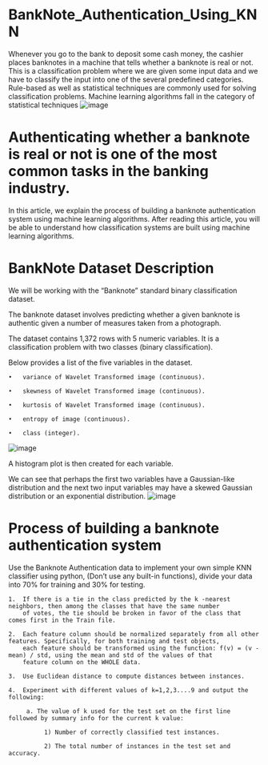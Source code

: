 # BankNote_Authentication_Using_KNN
Whenever you go to the bank to deposit some cash money, the cashier places banknotes in a machine that tells whether a banknote is real or not. This is a classification problem where we are given some input data and we have to classify the input into one of the several predefined categories. Rule-based as well as statistical techniques are commonly used for solving classification problems. Machine learning algorithms fall in the category of statistical techniques
![image](https://user-images.githubusercontent.com/85330521/210282293-3faede62-2782-4709-acb7-959aaf7f9f50.png)

# Authenticating whether a banknote is real or not is one of the most common tasks in the banking industry.
In this article, we explain the process of building a banknote authentication system using machine learning algorithms. After reading this article, you will be able to understand how classification systems are built using machine learning algorithms.

# BankNote Dataset Description
We will be working with the “Banknote” standard binary classification dataset.

The banknote dataset involves predicting whether a given banknote is authentic given a number of measures taken from a photograph.

The dataset contains 1,372 rows with 5 numeric variables. It is a classification problem with two classes (binary classification).

Below provides a list of the five variables in the dataset.

    •   variance of Wavelet Transformed image (continuous).

    •   skewness of Wavelet Transformed image (continuous).

    •   kurtosis of Wavelet Transformed image (continuous).

    •   entropy of image (continuous).

    •   class (integer).
![image](https://user-images.githubusercontent.com/85330521/210282645-cddf3277-ab69-4a74-a994-57796056ba40.png)

A histogram plot is then created for each variable.

We can see that perhaps the first two variables have a Gaussian-like distribution and the next two input variables may have a skewed Gaussian distribution or an exponential distribution.
![image](https://user-images.githubusercontent.com/85330521/210282769-95d6a733-53b0-4456-8838-78e8ecee788c.png)


# Process of building a banknote authentication system
Use the Banknote Authentication data to implement your own simple KNN
classifier using python, (Don’t use any built-in functions), divide your data into
70% for training and 30% for testing.

    1.  If there is a tie in the class predicted by the k -nearest neighbors, then among the classes that have the same number 
        of votes, the tie should be broken in favor of the class that comes first in the Train file.
        
    2.  Each feature column should be normalized separately from all other features. Specifically, for both training and test objects,
        each feature should be transformed using the function: f(v) = (v - mean) / std, using the mean and std of the values of that
        feature column on the WHOLE data.
    
    3.  Use Euclidean distance to compute distances between instances.
    
    4.  Experiment with different values of k=1,2,3....9 and output the following:
    
         a. The value of k used for the test set on the first line followed by summary info for the current k value: 
            
              1) Number of correctly classified test instances.
            
              2) The total number of instances in the test set and accuracy.
